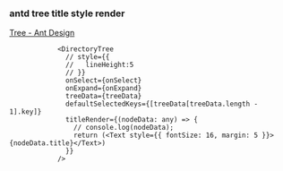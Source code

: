 ###  antd tree title style render


[Tree - Ant Design](https://ant.design/components/tree/ "Tree - Ant Design")


 

```
            <DirectoryTree
              // style={{
              //   lineHeight:5
              // }}
              onSelect={onSelect}
              onExpand={onExpand}
              treeData={treeData}
              defaultSelectedKeys={[treeData[treeData.length - 1].key]}
              titleRender={(nodeData: any) => {
                // console.log(nodeData);
                return (<Text style={{ fontSize: 16, margin: 5 }}>{nodeData.title}</Text>)
              }}
            />
```
